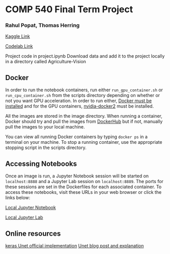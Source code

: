 # COMP 540 Final Term Project

### Rahul Popat, Thomas Herring

[Kaggle Link](https://www.kaggle.com/c/vision-for-agriculture/overview)

[Codelab Link](https://competitions.codalab.org/competitions/23732?secret_key=dba10d3a-a676-4c44-9acf-b45dc92c5fcf#learn_the_details)

Project code in project.ipynb
Download data and add it to the project locally in a directory called Agriculture-Vision

## Docker

In order to run the notebook containers, run either `run_gpu_container.sh` or `run_cpu_container.sh` from the scripts directory depending on whether or not you want GPU acceleration. In order to run either, [Docker must be installed](https://docs.docker.com/get-docker/) and for the GPU containers, [nvidia-docker2](https://github.com/NVIDIA/nvidia-docker) must be installed.

All the images are stored in the image directory. When running a container, Docker should try and pull the images from [DockerHub](https://hub.docker.com/r/th3rring/comp540_final/tags?page=1&ordering=last_updated) but if not, manually pull the images to your local machine.

You can view all running Docker containers by typing `docker ps` in a terminal on your machine. To stop a running container, use the appropriate stopping script in the scripts directory.

## Accessing Notebooks

Once an image is run, a Jupyter Notebook session will be started on `localhost:8888` and a Jupyter Lab session on `localhost:8889`. The ports for these sessions are set in the Dockerfiles for each associated container. To access these notebooks, visit these URLs in your web browser or click the links below:

[Local Jupyter Notebook](http://localhost:8888)

[Local Jupyter Lab](http://localhost:8889)

## Online resources

[keras Unet official implementation](https://keras.io/examples/vision/oxford_pets_image_segmentation/)
[Unet blog post and explanation](https://towardsdatascience.com/unet-line-by-line-explanation-9b191c76baf5)

